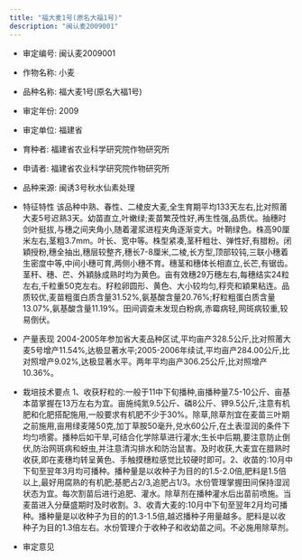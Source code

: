 ```yaml
---
title: "福大麦1号(原名大福1号)"
description: "闽认麦2009001"
---
```

* 审定编号:  闽认麦2009001

*  作物名称:  小麦

*  品种名称:  福大麦1号(原名大福1号)

*  审定年份:  2009

*  审定单位:  福建省

* 育种者:  福建省农业科学研究院作物研究所

*  申请者:  福建省农业科学研究院作物研究所

*  品种来源:  闽诱3号秋水仙素处理

*  特征特性
该品种中熟、春性、二棱皮大麦,全生育期平均133天左右,比对照莆大麦5号迟熟3天。幼苗直立,叶嫩绿;麦苗繁茂性好,再生性强,品质优。抽穗时剑叶挺拔,与穗之间夹角小,随着灌浆进程夹角逐渐变大。叶鞘绿色。株高90厘米左右,茎粗3.7mm。叶长、宽中等。株型紧凑,茎秆粗壮、弹性好,有腊粉。闭穎授粉,穗全抽出,穗层较整齐,穗长7-8厘米,二棱,长方型,顶部较钝,三联小穗着生密度中等,中间小穗可育,两侧小穗不育。穗茎和穗体长相直立,长芒,有锯齿。茎秆、穗、芒、外穎脉成熟时均为黄色。亩有效穗29万穗左右,每穗结实24粒左右,千粒重50克左右。籽粒卵圆形、黄色、大小较均匀,稃壳和穎果粘连。品质较优,麦苗粗蛋白质含量31.52%,氨基酸含量20.76%;籽粒粗蛋白质含量13.07%,氨基酸含量11.19%。田间调查未发现白粉病,赤霉病轻,网斑病较重,较易倒伏。

*  产量表现
2004-2005年参加省大麦品种区试,平均亩产328.5公斤,比对照莆大麦5号增产11.54%,达极显著水平;2005-2006年续试,平均亩产284.00公斤,比对照增产9.02%,达极显著水平。两年平均亩产306.25公斤,比对照增产10.36%。

*  栽培技术要点
1、收获籽粒的:一般于11中下旬播种,亩播种量7.5-10公斤、亩基本苗掌握在13万左右为宜。亩施纯氮9.5公斤、磷8公斤、钾9.5公斤,注意有机肥和化肥搭配施用,一般要求有机肥不少于30%。除草,除草剂宜在麦苗三叶期之前施用,亩用绿麦隆50克,加丁草胺50毫升,兑水60公斤,在土表湿润的条件下均匀喷雾。播种后如干旱,可结合化学除草进行灌水;生长中后期,要注意防止倒伏,防治网斑病和蚜虫,并注意清沟排水和防治鼠害。及时收获,大麦宜在腊熟时收获,即在麦穗均转呈黄色、手触摸穗粒感觉比较硬时即可。2、收苗的:10月中下旬至翌年3月均可播种。播种量是以收种子为目的的1.5-2.0倍,肥料是1.5倍以上,最好用腐熟的有机肥;基肥占2/3,追肥占1/3。水份管理掌握田间保持湿润状态为宜。每次割苗后进行追肥、灌水。除草剂在播种灌水后出苗前喷施。当麦苗进入分蘖盛期时及时收割。3、收青大麦的:10月中下旬至翌年2月均可播种。播种量是以收种子为目的的1.3-1.5倍,越迟播种子用量越多。肥料是以收种子为目的1.3倍左右。水份管理介于收种子和收幼苗之间。不必施用除草剂。

*  审定意见

